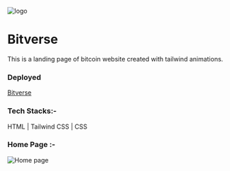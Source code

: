 ![logo](https://github.com/paraskamaliya/Paras_Kamaliya-Frontend_Developer/assets/130351451/839df833-1a0c-441f-96b9-14572b155cb1)

# Bitverse

This is a landing page of bitcoin website created with tailwind animations.

### Deployed
[Bitverse](https://bitverse.vercel.app/)

### Tech Stacks:-
HTML | Tailwind CSS | CSS

### Home Page :-
![Home page](https://github.com/paraskamaliya/Paras_Kamaliya-Frontend_Developer/assets/130351451/a643c720-a044-46fa-bcc1-d579e66553f4)
